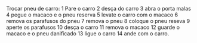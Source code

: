 Trocar pneu de carro: 1 Pare o carro 2 desça do carro 3 abra o porta malas 4 pegue o macaco e o pneu reserva
5 levate o carro com o macaco 6 remova os parafusos do pneu 7 remova o pneu 8 coloque o pneu reseva 
9 aperte os parafusos 10 desça o carro 11 remova o macaco 12 guarde o macaco e o pneu danificado 
13 ligue o carro 14 ande com o carro.

